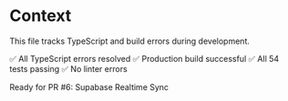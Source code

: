 # Context

This file tracks TypeScript and build errors during development.

✅ All TypeScript errors resolved
✅ Production build successful
✅ All 54 tests passing
✅ No linter errors

Ready for PR #6: Supabase Realtime Sync
